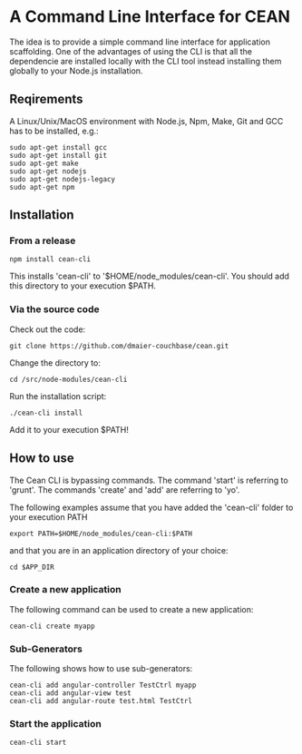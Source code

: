 # A Command Line Interface for CEAN

The idea is to provide a simple command line interface for application scaffolding. One of the advantages of using the CLI is that all the dependencie are installed locally with the CLI tool instead installing them globally to your Node.js installation.

## Reqirements

A Linux/Unix/MacOS environment with Node.js, Npm, Make, Git and GCC has to be installed, e.g.:

```
sudo apt-get install gcc
sudo apt-get install git
sudo apt-get make
sudo apt-get nodejs
sudo apt-get nodejs-legacy
sudo apt-get npm
```

## Installation

### From a release

```
npm install cean-cli
```

This installs 'cean-cli' to '$HOME/node_modules/cean-cli'. You should add this directory to your execution $PATH.

### Via the source code

Check out the code:

```
git clone https://github.com/dmaier-couchbase/cean.git

```

Change the directory to:

```
cd /src/node-modules/cean-cli
```

Run the installation script:

```
./cean-cli install
```

Add it to your execution $PATH!


## How to use

The Cean CLI is bypassing commands. The command 'start' is referring to 'grunt'. The commands 'create' and 'add' are referring to 'yo'.

The following examples assume that you have added the 'cean-cli' folder to your execution PATH

```
export PATH=$HOME/node_modules/cean-cli:$PATH
```

and that you are in an application directory of your choice:

```
cd $APP_DIR
```


### Create a new application

The following command can be used to create a new application:

```
cean-cli create myapp 
```

### Sub-Generators

The following shows how to use sub-generators:

```
cean-cli add angular-controller TestCtrl myapp
cean-cli add angular-view test
cean-cli add angular-route test.html TestCtrl
```

### Start the application

```
cean-cli start
```
